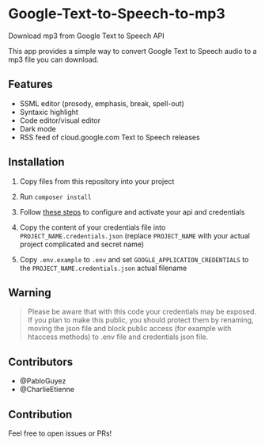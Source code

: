 # Google-Text-to-Speech-to-mp3
Download mp3 from Google Text to Speech API

This app provides a simple way to convert Google Text to Speech audio to a mp3 file you can download.

## Features

- SSML editor (prosody, emphasis, break, spell-out)
- Syntaxic highlight
- Code editor/visual editor
- Dark mode
- RSS feed of cloud.google.com Text to Speech releases

## Installation

1. Copy files from this repository into your project

2. Run `composer install`

3. Follow [these steps](https://cloud.google.com/text-to-speech/docs/quickstart-client-libraries) to configure and activate your api and credentials

4. Copy the content of your credentials file into `PROJECT_NAME.credentials.json` (replace `PROJECT_NAME` with your actual project complicated and secret name)

5. Copy `.env.example` to `.env` and set `GOOGLE_APPLICATION_CREDENTIALS` to the `PROJECT_NAME.credentials.json` actual filename

## Warning

> Please be aware that with this code your credentials may be exposed. If you plan to make this public, you should protect them by renaming, moving the json file and block public access (for example with htaccess methods) to .env file and credentials json file.

## Contributors

- @PabloGuyez
- @CharlieEtienne

## Contribution

Feel free to open issues or PRs!